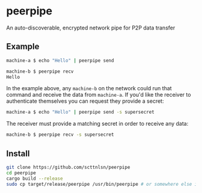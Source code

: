 # peerpipe

An auto-discoverable, encrypted network pipe for P2P data transfer

## Example

```bash
machine-a $ echo "Hello" | peerpipe send
```

```bash
machine-b $ peerpipe recv
Hello
```

In the example above, any `machine-b` on the network could run that command and receive the data from `machine-a`.  If you'd like the receiver to authenticate themselves you can request they provide a secret:

```bash
machine-a $ echo "Hello" | peerpipe send -s supersecret
```

The receiver must provide a matching secret in order to receive any data:

```bash
machine-b $ peerpipe recv -s supersecret
```

## Install

```bash
git clone https://github.com/scttnlsn/peerpipe
cd peerpipe
cargo build --release
sudo cp target/release/peerpipe /usr/bin/peerpipe # or somewhere else in your PATH
```
